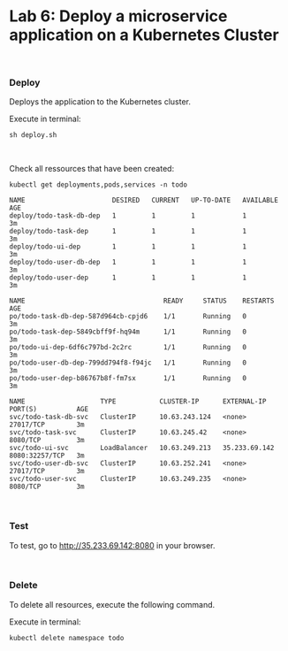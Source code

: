 # Lab 6: Deploy a microservice application on a Kubernetes Cluster

<br>

### Deploy

Deploys the application to the Kubernetes cluster.

Execute in terminal:

```
sh deploy.sh
```

<br>

Check all ressources that have been created:

```
kubectl get deployments,pods,services -n todo
```

```
NAME                      DESIRED   CURRENT   UP-TO-DATE   AVAILABLE   AGE
deploy/todo-task-db-dep   1         1         1            1           3m
deploy/todo-task-dep      1         1         1            1           3m
deploy/todo-ui-dep        1         1         1            1           3m
deploy/todo-user-db-dep   1         1         1            1           3m
deploy/todo-user-dep      1         1         1            1           3m

NAME                                   READY     STATUS    RESTARTS   AGE
po/todo-task-db-dep-587d964cb-cpjd6    1/1       Running   0          3m
po/todo-task-dep-5849cbff9f-hq94m      1/1       Running   0          3m
po/todo-ui-dep-6df6c797bd-2c2rc        1/1       Running   0          3m
po/todo-user-db-dep-799dd794f8-f94jc   1/1       Running   0          3m
po/todo-user-dep-b86767b8f-fm7sx       1/1       Running   0          3m

NAME                   TYPE           CLUSTER-IP      EXTERNAL-IP     PORT(S)          AGE
svc/todo-task-db-svc   ClusterIP      10.63.243.124   <none>          27017/TCP        3m
svc/todo-task-svc      ClusterIP      10.63.245.42    <none>          8080/TCP         3m
svc/todo-ui-svc        LoadBalancer   10.63.249.213   35.233.69.142   8080:32257/TCP   3m
svc/todo-user-db-svc   ClusterIP      10.63.252.241   <none>          27017/TCP        3m
svc/todo-user-svc      ClusterIP      10.63.249.235   <none>          8080/TCP         3m
```

<br>

### Test

To test, go to http://35.233.69.142:8080 in your browser.

<br>

### Delete

To delete all resources, execute the following command.

Execute in terminal:

```
kubectl delete namespace todo
```

